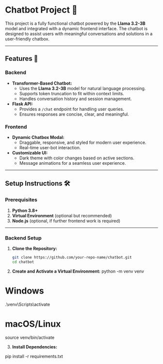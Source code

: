 # Chatbot Project 🚀

This project is a fully functional chatbot powered by the **Llama 3.2-3B** model and integrated with a dynamic frontend interface. The chatbot is designed to assist users with meaningful conversations and solutions in a user-friendly chatbox.

---

## Features 🌟

### Backend
- **Transformer-Based Chatbot:**
  - Uses the **Llama 3.2-3B** model for natural language processing.
  - Supports token truncation to fit within context limits.
  - Handles conversation history and session management.
- **Flask API:**
  - Provides a `/chat` endpoint for handling user queries.
  - Ensures responses are concise, clear, and meaningful.

### Frontend
- **Dynamic Chatbox Modal:**
  - Draggable, responsive, and styled for modern user experience.
  - Real-time user-bot interaction.
- **Customizable UI:**
  - Dark theme with color changes based on active sections.
  - Message animations for a seamless user experience.

---

## Setup Instructions 🛠️

### Prerequisites
1. **Python 3.8+**
2. **Virtual Environment** (optional but recommended)
3. **Node.js** (optional, if further frontend work is required)

---

### Backend Setup

1. **Clone the Repository:**
   ```bash
   git clone https://github.com/your-repo-name/chatbot.git
   cd chatbot

2. **Create and Activate a Virtual Environment:**
python -m venv venv
# Windows
.\venv\Scripts\activate
# macOS/Linux
source venv/bin/activate

3. **Install Dependencies:**

pip install -r requirements.txt

